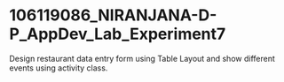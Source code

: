 # 106119086_NIRANJANA-D-P_AppDev_Lab_Experiment7
Design restaurant data entry form using Table Layout and show different events using activity class.
